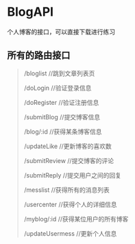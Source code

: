 # BlogAPI
个人博客的接口，可以直接下载进行练习


<h2>所有的路由接口</h2>

>/bloglist   //跳到文章列表页
>
>/doLogin  //验证登录信息
>
>/doRegister  //验证注册信息
>
>/submitBlog   //提交博客信息
>
>/blog/:id  //获得某条博客信息
>
>/updateLike  //更新博客的喜欢数
>
>/submitReview  //提交博客的评论
>
>/submitReply  //提交用户之间的回复
>
>/messlist   //获得所有的消息列表
>
>/usercenter   //获得个人的详细信息
>
>/myblog/:id  //获得某位用户的所有博客
>
>/updateUsermess  //更新个人信息


